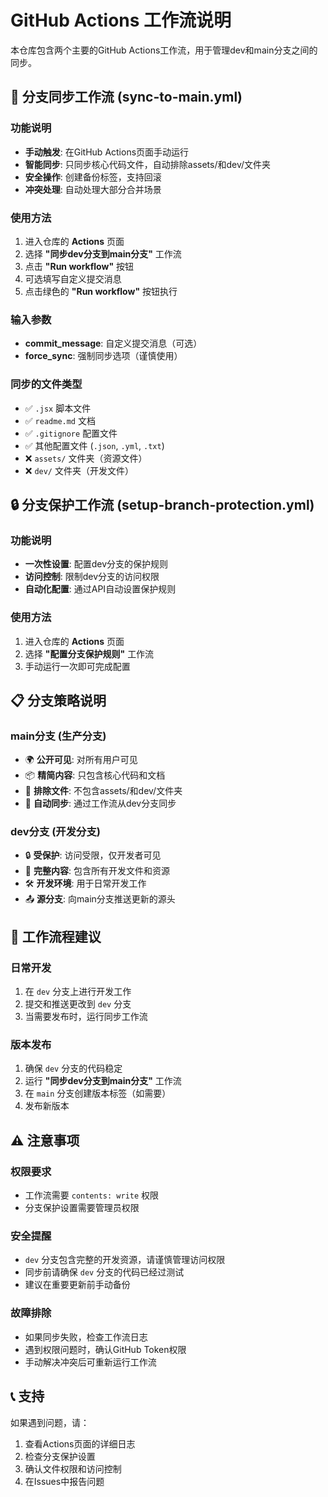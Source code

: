 # GitHub Actions 工作流说明

本仓库包含两个主要的GitHub Actions工作流，用于管理dev和main分支之间的同步。

## 🔄 分支同步工作流 (sync-to-main.yml)

### 功能说明
- **手动触发**: 在GitHub Actions页面手动运行
- **智能同步**: 只同步核心代码文件，自动排除assets/和dev/文件夹
- **安全操作**: 创建备份标签，支持回滚
- **冲突处理**: 自动处理大部分合并场景

### 使用方法
1. 进入仓库的 **Actions** 页面
2. 选择 **"同步dev分支到main分支"** 工作流
3. 点击 **"Run workflow"** 按钮
4. 可选填写自定义提交消息
5. 点击绿色的 **"Run workflow"** 按钮执行

### 输入参数
- **commit_message**: 自定义提交消息（可选）
- **force_sync**: 强制同步选项（谨慎使用）

### 同步的文件类型
- ✅ `.jsx` 脚本文件
- ✅ `readme.md` 文档
- ✅ `.gitignore` 配置文件
- ✅ 其他配置文件 (`.json`, `.yml`, `.txt`)
- ❌ `assets/` 文件夹（资源文件）
- ❌ `dev/` 文件夹（开发文件）

## 🔒 分支保护工作流 (setup-branch-protection.yml)

### 功能说明
- **一次性设置**: 配置dev分支的保护规则
- **访问控制**: 限制dev分支的访问权限
- **自动化配置**: 通过API自动设置保护规则

### 使用方法
1. 进入仓库的 **Actions** 页面
2. 选择 **"配置分支保护规则"** 工作流
3. 手动运行一次即可完成配置

## 📋 分支策略说明

### main分支 (生产分支)
- 🌍 **公开可见**: 对所有用户可见
- 📦 **精简内容**: 只包含核心代码和文档
- 🚫 **排除文件**: 不包含assets/和dev/文件夹
- 🔄 **自动同步**: 通过工作流从dev分支同步

### dev分支 (开发分支)
- 🔒 **受保护**: 访问受限，仅开发者可见
- 📁 **完整内容**: 包含所有开发文件和资源
- 🛠️ **开发环境**: 用于日常开发工作
- 📤 **源分支**: 向main分支推送更新的源头

## 🚀 工作流程建议

### 日常开发
1. 在 `dev` 分支上进行开发工作
2. 提交和推送更改到 `dev` 分支
3. 当需要发布时，运行同步工作流

### 版本发布
1. 确保 `dev` 分支的代码稳定
2. 运行 **"同步dev分支到main分支"** 工作流
3. 在 `main` 分支创建版本标签（如需要）
4. 发布新版本

## ⚠️ 注意事项

### 权限要求
- 工作流需要 `contents: write` 权限
- 分支保护设置需要管理员权限

### 安全提醒
- `dev` 分支包含完整的开发资源，请谨慎管理访问权限
- 同步前请确保 `dev` 分支的代码已经过测试
- 建议在重要更新前手动备份

### 故障排除
- 如果同步失败，检查工作流日志
- 遇到权限问题时，确认GitHub Token权限
- 手动解决冲突后可重新运行工作流

## 📞 支持

如果遇到问题，请：
1. 查看Actions页面的详细日志
2. 检查分支保护设置
3. 确认文件权限和访问控制
4. 在Issues中报告问题

